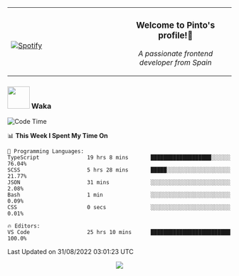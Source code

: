 <table width="100%" align="center"> 
  <tr>
  <td width="50%">
      
&nbsp; <br> [![Spotify](https://novatorem-zeta-rust.vercel.app/api/spotify)](https://open.spotify.com/user/novatorem-zeta-rust)

  </td>
  <td width="50%">
    <h3 align="center">Welcome to Pinto's profile!👋</h3>
    <p align="center"><em>A passionate frontend developer from Spain</em></p>
  </td>
  </table>

### <img src="https://media.giphy.com/media/VgCDAzcKvsR6OM0uWg/giphy.gif" width="50"> Waka

  <!--START_SECTION:waka-->
![Code Time](http://img.shields.io/badge/Code%20Time-803%20hrs%2051%20mins-blue)

📊 **This Week I Spent My Time On** 

```text
💬 Programming Languages: 
TypeScript               19 hrs 8 mins       ███████████████████░░░░░░   76.04% 
SCSS                     5 hrs 28 mins       █████░░░░░░░░░░░░░░░░░░░░   21.77% 
JSON                     31 mins             ░░░░░░░░░░░░░░░░░░░░░░░░░   2.08% 
Bash                     1 min               ░░░░░░░░░░░░░░░░░░░░░░░░░   0.09% 
CSS                      0 secs              ░░░░░░░░░░░░░░░░░░░░░░░░░   0.01%

🔥 Editors: 
VS Code                  25 hrs 10 mins      █████████████████████████   100.0%

```


 Last Updated on 31/08/2022 03:01:23 UTC
<!--END_SECTION:waka-->

<div align="center">
<img src="https://github-readme-stats-gilt-tau.vercel.app/api/top-langs/?username=pinto-hub&layout=compact&theme=dracula" />
</div>
